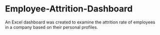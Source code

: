 # Employee-Attrition-Dashboard
An Excel dashboard was created to examine the attrition rate of employees in a company based on their personal profiles.
